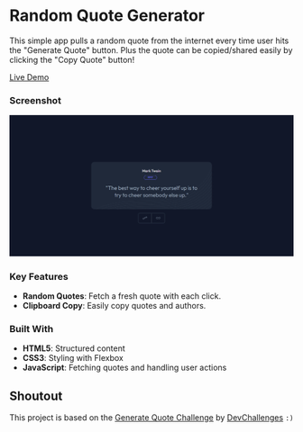# Random Quote Generator

This simple app pulls a random quote from the internet every time user hits the "Generate Quote" button. Plus the quote can be copied/shared easily by clicking the "Copy Quote" button!

[Live Demo](https://arman-anm.github.io/Random-Quote-Generator)

### Screenshot

![Demo](./assets/screenshot.png)

### Key Features
- **Random Quotes**: Fetch a fresh quote with each click.
- **Clipboard Copy**: Easily copy quotes and authors.


### Built With
- **HTML5**: Structured content
- **CSS3**: Styling with Flexbox
- **JavaScript**: Fetching quotes and handling user actions

## Shoutout
This project is based on the [Generate Quote Challenge](https://devchallenges.io/challenge/random-quote) by [DevChallenges](https://devchallenges.io/)  `:)`